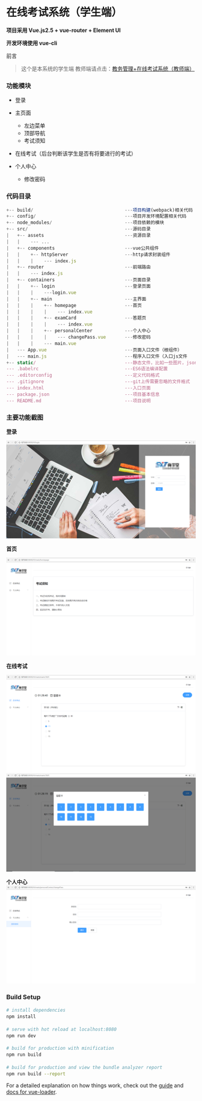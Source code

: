 # 在线考试系统（学生端）

**项目采用 Vue.js2.5 + vue-router + Element UI**

**开发环境使用 vue-cli**

前言
> 这个是本系统的学生端 教师端请点击：[教务管理+在线考试系统（教师端）](https://github.com/remmlqw/exam-teacher)

### 功能模块
- 登录

- 主页面
    - 左边菜单
    - 顶部导航
    - 考试须知

- 在线考试（后台判断该学生是否有将要进行的考试）

- 个人中心
    - 修改密码

### 代码目录
```js
+-- build/                                  ---项目构建(webpack)相关代码
+-- config/                                 ---项目开发环境配置相关代码
+-- node_modules/                           ---项目依赖的模块
+-- src/                                    ---源码目录
|   +-- assets                              ---资源目录
|   |    --- ...
|   +-- components                          ---vue公共组件
|   |    +-- httpServer                     ---http请求封装组件
|   |    |    --- index.js
|   +-- router                              ---前端路由
|   |    --- index.js
|   +-- containers                          ---页面目录
|   |    +-- login                          ---登录页面
|   |    |    ---login.vue
|   |    +-- main                           ---主界面
|   |    |    +-- homepage                  ---首页
|   |    |    |    --- index.vue
|   |    |    +-- examCard                  ---答题页
|   |    |    |    --- index.vue
|   |    |    +-- personalCenter            ---个人中心
|   |    |    |    --- changePass.vue       ---修改密码
|   |    |    --- main.vue
|   --- App.vue                             ---页面入口文件（根组件）
|   --- main.js                             ---程序入口文件（入口js文件
+-- static/                                 ---静态文件，比如一些图片，json数据等
--- .babelrc                                ---ES6语法编译配置
--- .editorconfig                           ---定义代码格式
--- .gitignore                              ---git上传需要忽略的文件格式
--- index.html                              ---入口页面
--- package.json                            ---项目基本信息
--- README.md                               ---项目说明                              
```

### 主要功能截图
**登录**

![Image text](https://raw.githubusercontent.com/remmlqw/img-folder/master/s_login.png)

**首页**

![Image text](https://raw.githubusercontent.com/remmlqw/img-folder/master/s_homepage.png)


**在线考试**

![Image text](https://raw.githubusercontent.com/remmlqw/img-folder/master/s_exam.png)
![Image text](https://raw.githubusercontent.com/remmlqw/img-folder/master/s_dati_card.png)

**个人中心**
![Image text](https://raw.githubusercontent.com/remmlqw/img-folder/master/s_person.png)


### Build Setup

``` bash
# install dependencies
npm install

# serve with hot reload at localhost:8080
npm run dev

# build for production with minification
npm run build

# build for production and view the bundle analyzer report
npm run build --report
```

For a detailed explanation on how things work, check out the [guide](http://vuejs-templates.github.io/webpack/) and [docs for vue-loader](http://vuejs.github.io/vue-loader).

